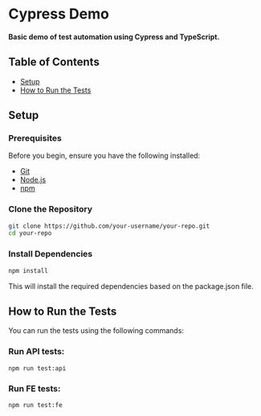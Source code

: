 # Cypress Demo

#### Basic demo of test automation using Cypress and TypeScript.

## Table of Contents

- [Setup](#setup)
- [How to Run the Tests](#how-to-run-the-tests)

## Setup

### Prerequisites

Before you begin, ensure you have the following installed:

- [Git](https://git-scm.com/)
- [Node.js](https://nodejs.org/)
- [npm](https://www.npmjs.com/)

### Clone the Repository

```bash
git clone https://github.com/your-username/your-repo.git
cd your-repo
```

### Install Dependencies

```bash
npm install
```

This will install the required dependencies based on the package.json file.

## How to Run the Tests

You can run the tests using the following commands:

### Run API tests:

```
npm run test:api
```

### Run FE tests:

```
npm run test:fe
```
